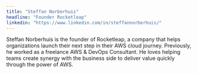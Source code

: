```yaml
---
title: "Steffan Norberhuis"
headline: "Founder Rocketleap"
linkedin: "https://www.linkedin.com/in/steffannorberhuis/"
---
```


Steffan Norberhuis is the founder of Rocketleap, a company that helps organizations launch their next step in their AWS cloud journey. Previously, he worked as a freelance AWS & DevOps Consultant. He loves helping teams create synergy with the business side to deliver value quickly through the power of AWS.